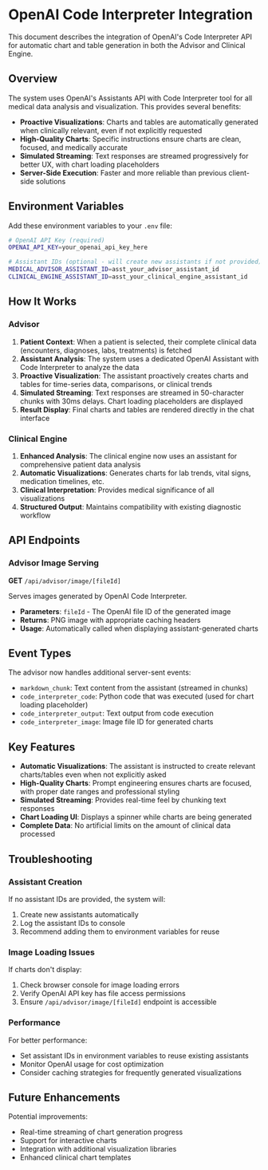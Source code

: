 # OpenAI Code Interpreter Integration

This document describes the integration of OpenAI's Code Interpreter API for automatic chart and table generation in both the Advisor and Clinical Engine.

## Overview

The system uses OpenAI's Assistants API with Code Interpreter tool for all medical data analysis and visualization. This provides several benefits:

- **Proactive Visualizations**: Charts and tables are automatically generated when clinically relevant, even if not explicitly requested
- **High-Quality Charts**: Specific instructions ensure charts are clean, focused, and medically accurate
- **Simulated Streaming**: Text responses are streamed progressively for better UX, with chart loading placeholders
- **Server-Side Execution**: Faster and more reliable than previous client-side solutions

## Environment Variables

Add these environment variables to your `.env` file:

```bash
# OpenAI API Key (required)
OPENAI_API_KEY=your_openai_api_key_here

# Assistant IDs (optional - will create new assistants if not provided)
MEDICAL_ADVISOR_ASSISTANT_ID=asst_your_advisor_assistant_id
CLINICAL_ENGINE_ASSISTANT_ID=asst_your_clinical_engine_assistant_id
```

## How It Works

### Advisor

1. **Patient Context**: When a patient is selected, their complete clinical data (encounters, diagnoses, labs, treatments) is fetched
2. **Assistant Analysis**: The system uses a dedicated OpenAI Assistant with Code Interpreter to analyze the data
3. **Proactive Visualization**: The assistant proactively creates charts and tables for time-series data, comparisons, or clinical trends
4. **Simulated Streaming**: Text responses are streamed in 50-character chunks with 30ms delays. Chart loading placeholders are displayed
5. **Result Display**: Final charts and tables are rendered directly in the chat interface

### Clinical Engine

1. **Enhanced Analysis**: The clinical engine now uses an assistant for comprehensive patient data analysis
2. **Automatic Visualizations**: Generates charts for lab trends, vital signs, medication timelines, etc.
3. **Clinical Interpretation**: Provides medical significance of all visualizations
4. **Structured Output**: Maintains compatibility with existing diagnostic workflow

## API Endpoints

### Advisor Image Serving

**GET** `/api/advisor/image/[fileId]`

Serves images generated by OpenAI Code Interpreter.

- **Parameters**: `fileId` - The OpenAI file ID of the generated image
- **Returns**: PNG image with appropriate caching headers
- **Usage**: Automatically called when displaying assistant-generated charts

## Event Types

The advisor now handles additional server-sent events:

- `markdown_chunk`: Text content from the assistant (streamed in chunks)
- `code_interpreter_code`: Python code that was executed (used for chart loading placeholder)
- `code_interpreter_output`: Text output from code execution
- `code_interpreter_image`: Image file ID for generated charts

## Key Features

- **Automatic Visualizations**: The assistant is instructed to create relevant charts/tables even when not explicitly asked
- **High-Quality Charts**: Prompt engineering ensures charts are focused, with proper date ranges and professional styling
- **Simulated Streaming**: Provides real-time feel by chunking text responses
- **Chart Loading UI**: Displays a spinner while charts are being generated
- **Complete Data**: No artificial limits on the amount of clinical data processed

## Troubleshooting

### Assistant Creation

If no assistant IDs are provided, the system will:
1. Create new assistants automatically
2. Log the assistant IDs to console
3. Recommend adding them to environment variables for reuse

### Image Loading Issues

If charts don't display:
1. Check browser console for image loading errors
2. Verify OpenAI API key has file access permissions
3. Ensure `/api/advisor/image/[fileId]` endpoint is accessible

### Performance

For better performance:
- Set assistant IDs in environment variables to reuse existing assistants
- Monitor OpenAI usage for cost optimization
- Consider caching strategies for frequently generated visualizations

## Future Enhancements

Potential improvements:
- Real-time streaming of chart generation progress
- Support for interactive charts
- Integration with additional visualization libraries
- Enhanced clinical chart templates 